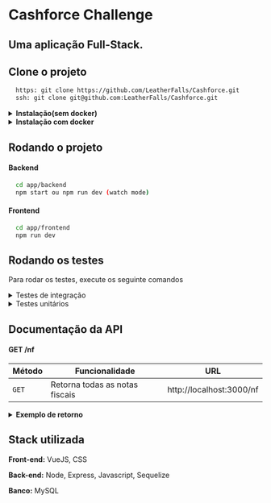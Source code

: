 # Cashforce Challenge
## Uma aplicação Full-Stack.

## Clone o projeto

```bash
  https: git clone https://github.com/LeatherFalls/Cashforce.git
  ssh: git clone git@github.com:LeatherFalls/Cashforce.git
```
<details>
 <summary>
  <strong>Instalação(sem docker)</strong>
 </summary>

 #### Frontend
  ```bash
   cd app/frontend
   npm install
  ```

 #### Backend
  ```bash
   cd app/backend
   npm install
  ```
</details>

<details>
 <summary>
  <strong>Instalação com docker</strong>
 </summary><br>

  ```bash
   cd app/
   docker-compose up
  ```
</details>

## Rodando o projeto

#### Backend

```bash
  cd app/backend
  npm start ou npm run dev (watch mode)
```

#### Frontend

```bash
  cd app/frontend
  npm run dev
```

## Rodando os testes

Para rodar os testes, execute os seguinte comandos

<details>
  <summary>Testes de integração</summary><br>
  
   ```bash
     cd app/backend
     npm run integration:test
   ```
</details>

<details>
  <summary>Testes unitários</summary><br>
  
   ```bash
     cd app/backend
     npm run unit:test
   ```
</details>

## Documentação da API

#### GET /nf
| Método | Funcionalidade                            | URL                        |
| ------ | ----------------------------------------- | -------------------------- |
| `GET`  | Retorna todas as notas fiscais | http://localhost:3000/nf |
<details>
  <summary>
    <strong>Exemplo de retorno</strong>
  </summary><br>
   
   ```json
    [
      {
        "orderNumber": "18153",
        "emissionDate": "2020-10-30T11:00:00-03:00",
        "value": "198450",
        "orderStatusBuyer": "0",
        "buyer": {
            "name": "SACADO 001"
      },
        "provider": {
            "name": "CEDENTE 002"
        }
      },
      ...
    ]
   ```
</details>

## Stack utilizada

**Front-end:** VueJS, CSS

**Back-end:** Node, Express, Javascript, Sequelize

**Banco:** MySQL
